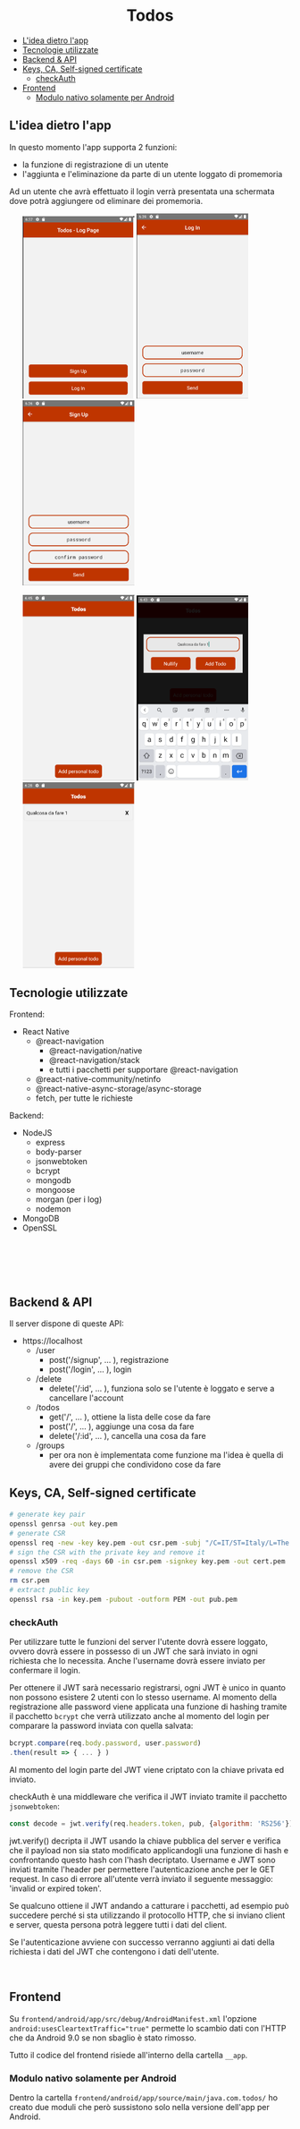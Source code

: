 <h1 align="center">Todos</h1>

- [L'idea dietro l'app](#lidea-dietro-lapp)
- [Tecnologie utilizzate](#tecnologie-utilizzate)
- [Backend & API](#backend--api)
- [Keys, CA, Self-signed certificate](#keys-ca-self-signed-certificate)
  - [checkAuth](#checkauth)
- [Frontend](#frontend)
  - [Modulo nativo solamente per Android](#modulo-nativo-solamente-per-android)

## L'idea dietro l'app

In questo momento l'app supporta 2 funzioni:
- la funzione di registrazione di un utente
- l'aggiunta e l'eliminazione da parte di un utente loggato di promemoria

Ad un utente che avrà effettuato il login verrà presentata una schermata dove potrà aggiungere od eliminare dei promemoria.

<div class="brands">
  <ul style="">
    <li style="display: inline-block; list-style: none;"><img src="LoginScreen.png" style="width:200px"></li>
    <li style="display: inline-block; list-style: none;"><img src="LoginHome.png" style="width:200px"></li>
    <li style="display: inline-block; list-style: none;"><img src="SignUp.png" style="width:200px"></li>
  </ul>
  <ul>
    <li style="display: inline-block; list-style: none;"><img src="TodosHome.png" style="width:200px"></li>
    <li style="display: inline-block; list-style: none;"><img src="TodoAdd.png" style="width:200px"></li>
    <li style="display: inline-block; list-style: none;"><img src="Todos1.png" style="width:200px"></li>
  </ul>
</div>

## Tecnologie utilizzate

Frontend:
- React Native
  - @react-navigation
    - @react-navigation/native
    - @react-navigation/stack
    - e tutti i pacchetti per supportare @react-navigation
  - @react-native-community/netinfo
  - @react-native-async-storage/async-storage
  - fetch, per tutte le richieste
  
Backend:
- NodeJS
  - express
  - body-parser
  - jsonwebtoken
  - bcrypt
  - mongodb
  - mongoose
  - morgan (per i log)
  - nodemon
- MongoDB
- OpenSSL

<br>
<br>
<br>
<br>

## Backend & API

Il server dispone di queste API:
- https://localhost
  - /user
    - post('/signup', ... ), registrazione
    - post('/login', ... ), login
  - /delete
    - delete('/:id', ... ), funziona solo se l'utente è loggato e serve a cancellare l'account
  - /todos
    - get('/', ... ), ottiene la lista delle cose da fare
    - post('/', ... ), aggiunge una cosa da fare
    - delete('/:id', ... ), cancella una cosa da fare
  - /groups
    - per ora non è implementata come funzione ma l'idea è quella di avere dei gruppi che condividono cose da fare

## Keys, CA, Self-signed certificate

```bash
# generate key pair
openssl genrsa -out key.pem
# generate CSR
openssl req -new -key key.pem -out csr.pem -subj "/C=IT/ST=Italy/L=The Brands/O=Mosciolo Task Force/OU=SFC/CN=jakkins.who/emailAddress=totallytrustablecertificate"
# sign the CSR with the private key and remove it
openssl x509 -req -days 60 -in csr.pem -signkey key.pem -out cert.pem
# remove the CSR
rm csr.pem
# extract public key
openssl rsa -in key.pem -pubout -outform PEM -out pub.pem
```

### checkAuth

Per utilizzare tutte le funzioni del server l'utente dovrà essere loggato, ovvero dovrà essere in possesso di un JWT che sarà inviato in ogni richiesta che lo necessita. Anche l'username dovrà essere inviato per confermare il login.

Per ottenere il JWT sarà necessario registrarsi, ogni JWT è unico in quanto non possono esistere 2 utenti con lo stesso username. Al momento della registrazione alle password viene applicata una funzione di hashing tramite il pacchetto ```bcrypt``` che verrà utilizzato anche al momento del login per comparare la password inviata con quella salvata: 
```Javascript
bcrypt.compare(req.body.password, user.password)
.then(result => { ... } )
```
Al momento del login parte del JWT viene criptato con la chiave privata ed inviato.

checkAuth è una middleware che verifica il JWT inviato tramite il pacchetto ```jsonwebtoken```:
```Javascript
const decode = jwt.verify(req.headers.token, pub, {algorithm: 'RS256'})
```
jwt.verify() decripta il JWT usando la chiave pubblica del server e verifica che il payload non sia stato modificato applicandogli una funzione di hash e confrontando questo hash con l'hash decriptato.
Username e JWT sono inviati tramite l'header per permettere l'autenticazione anche per le GET request. In caso di errore all'utente verrà inviato il seguente messaggio: 'invalid or expired token'.

Se qualcuno ottiene il JWT andando a catturare i pacchetti, ad esempio può succedere perché si sta utilizzando il protocollo HTTP, che si inviano client e server, questa persona potrà leggere tutti i dati del client.

Se l'autenticazione avviene con successo verranno aggiunti ai dati della richiesta i dati del JWT che contengono i dati dell'utente.

<br>

## Frontend

Su ```frontend/android/app/src/debug/AndroidManifest.xml``` l'opzione ```android:usesCleartextTraffic="true"``` permette lo scambio dati con l'HTTP che da Android 9.0 se non sbaglio è stato rimosso.

Tutto il codice del frontend risiede all'interno della cartella ```__app```.

### Modulo nativo solamente per Android

Dentro la cartella ```frontend/android/app/source/main/java.com.todos/``` ho creato due moduli che però sussistono solo nella versione dell'app per Android.